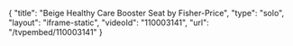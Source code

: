 {
    "title": "Beige Healthy Care Booster Seat by Fisher-Price",
    "type": "solo",
    "layout": "iframe-static",
    "videoId": "110003141",
    "url": "\/tvpembed\/110003141"
}